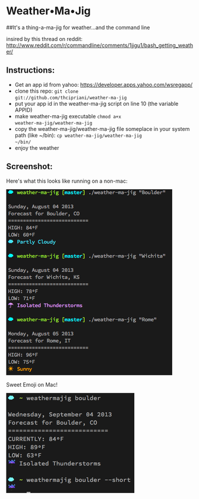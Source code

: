 Weather•Ma•Jig
===

##It's a thing-a-ma-jig for weather&hellip;and the command line

insired by this thread on reddit: http://www.reddit.com/r/commandline/comments/1jjgu1/bash_getting_weather/

Instructions:
---
* Get an app id from yahoo: https://developer.apps.yahoo.com/wsregapp/
* clone this repo: <code>git clone git://github.com/thcipriani/weather-ma-jig</code>
* put your app id in the weather-ma-jig script on line 10 (the variable APPID)
* make weather-ma-jig executable <code>chmod a+x weather-ma-jig/weather-ma-jig</code>
* copy the weather-ma-jig/weather-ma-jig file someplace in your system path (like ~/bin): <code>cp weather-ma-jig/weather-ma-jig ~/bin/</code>
* enjoy the weather

Screenshot:
---

Here's what this looks like running on a non-mac:

<img src="20130804_p_weather.png" title="Weather-ma-jig at work" />

Sweet Emoji on Mac!

<img src="20130904_p_weather_on_darwin.png" title="Weather-ma-jig at work on OSX" />